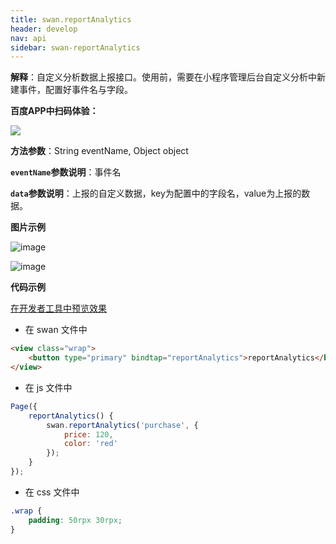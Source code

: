 ```yaml
---
title: swan.reportAnalytics
header: develop
nav: api
sidebar: swan-reportAnalytics
---
```

 

**解释**：自定义分析数据上报接口。使用前，需要在小程序管理后台自定义分析中新建事件，配置好事件名与字段。

**百度APP中扫码体验：**

<img src="https://b.bdstatic.com/miniapp/assets/images/doc_demo/fragment_reportAnalytics.png"  class="demo-qrcode-image" />

**方法参数**：String eventName, Object object

**`eventName`参数说明**：事件名

**`data`参数说明**：上报的自定义数据，key为配置中的字段名，value为上报的数据。

**图片示例**

![image](https://b.bdstatic.com/miniapp/images/paramManage.png)

![image](https://b.bdstatic.com/miniapp/images/reportAnalysise.png)

**代码示例**

<a href="swanide://fragment/18e398f43cf58a399f549916c7b9c9201558343090267" title="在开发者工具中预览效果" target="_self">在开发者工具中预览效果</a>

* 在 swan 文件中

```html
<view class="wrap">
    <button type="primary" bindtap="reportAnalytics">reportAnalytics</button>
</view>
```

* 在 js 文件中

```js
Page({
    reportAnalytics() {
        swan.reportAnalytics('purchase', {
            price: 120,
            color: 'red'
        });
    }
});
```
* 在 css 文件中

```css
.wrap {
    padding: 50rpx 30rpx;
}
```